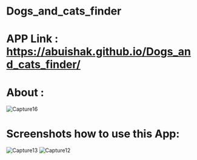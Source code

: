 # Dogs_and_cats_finder
# APP Link : https://abuishak.github.io/Dogs_and_cats_finder/
# About :
![Capture16](https://user-images.githubusercontent.com/39011865/92456387-78a2c180-f188-11ea-8f20-21850b6450d7.JPG)
# Screenshots how to use this App:
![Capture13](https://user-images.githubusercontent.com/39011865/92458104-9ffa8e00-f18a-11ea-96da-0f4ae3e70aac.JPG)
![Capture12](https://user-images.githubusercontent.com/39011865/92458547-29aa5b80-f18b-11ea-83e6-f53f84b69774.JPG)


